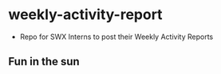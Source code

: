 # weekly-activity-report
- Repo for SWX Interns to post their Weekly Activity Reports

## Fun in the sun
